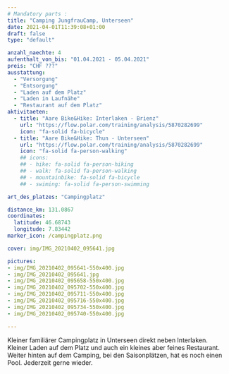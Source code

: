 ```yaml
---
# Mandatory parts :
title: "Camping JungfrauCamp, Unterseen"
date: 2021-04-01T11:39:08+01:00
draft: false
type: "default"

anzahl_naechte: 4
aufenthalt_von_bis: "01.04.2021 - 05.04.2021"
preis: "CHF ???"
ausstattung:
  - "Versorgung"
  - "Entsorgung"
  - "Laden auf dem Platz"
  - "Laden in Laufnähe"
  - "Restaurant auf dem Platz"
aktivitaeten:
  - title: "Aare Bike&Hike: Interlaken - Brienz"
    url: "https://flow.polar.com/training/analysis/5870282699"
    icon: "fa-solid fa-bicycle"
  - title: "Aare Bike&Hike: Thun - Unterseen"
    url: "https://flow.polar.com/training/analysis/5870282699"
    icon: "fa-solid fa-person-walking"
    ## icons:
    ## - hike: fa-solid fa-person-hiking
    ## - walk: fa-solid fa-person-walking
    ## - mountainbike: fa-solid fa-bicycle
    ## - swiming: fa-solid fa-person-swimming

art_des_platzes: "Campingplatz"

distance_km: 131.0867
coordinates:
  latitude: 46.68743
  longitude: 7.83442
marker_icon: /campingplatz.png

cover: img/IMG_20210402_095641.jpg

pictures: 
- img/IMG_20210402_095641-550x400.jpg
- img/IMG_20210402_095641.jpg
- img/IMG_20210402_095658-550x400.jpg
- img/IMG_20210402_095702-550x400.jpg
- img/IMG_20210402_095711-550x400.jpg
- img/IMG_20210402_095716-550x400.jpg
- img/IMG_20210402_095734-550x400.jpg
- img/IMG_20210402_095740-550x400.jpg

---
```

Kleiner familiärer Campingplatz in Unterseen direkt neben Interlaken. Kleiner Laden auf dem Platz und auch ein kleines aber feines Restaurant. Weiter hinten auf dem Camping, bei den Saisonplätzen, hat es noch einen Pool. Jederzeit gerne wieder.